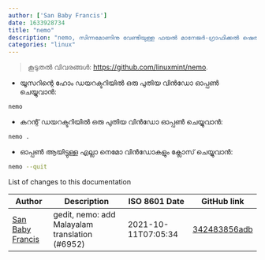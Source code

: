 ```yaml
---
author: ['San Baby Francis']
date: 1633928734
title: "nemo"
description: "nemo, സിന്നമോണിനു വേണ്ടിയുള്ള ഫയൽ മാനേജർ-ഗ്രാഫിക്കൽ ഷെൽ."
categories: "linux"
---
```

> കൂടുതൽ വിവരങ്ങൾ: <https://github.com/linuxmint/nemo>.

- യൂസറിന്റെ ഹോം ഡയറക്ടറിയിൽ ഒരു പുതിയ വിൻഡോ ഓപ്പൺ ചെയ്യുവാൻ:

```bash
nemo
```

- കറന്റ് ഡയറക്ടറിയിൽ ഒരു പുതിയ വിൻഡോ ഓപ്പൺ ചെയ്യുവാൻ:

```bash
nemo .
```

- ഓപ്പൺ ആയിട്ടുള്ള എല്ലാ നെമോ വിൻഡോകളും ക്ലോസ് ചെയ്യുവാൻ:

```bash
nemo --quit
```
List of changes to this documentation


Author | Description | ISO 8601 Date | GitHub link
------|-----|-----|-----
[San Baby Francis](mailto:san.baby.francis123@gmail.com) | gedit, nemo: add Malayalam translation (#6952) | 2021-10-11T07:05:34 | [342483856adb](https://github.com/tldr-pages/tldr/commit/342483856adb0e90b382b07a23a530c510320d80)


